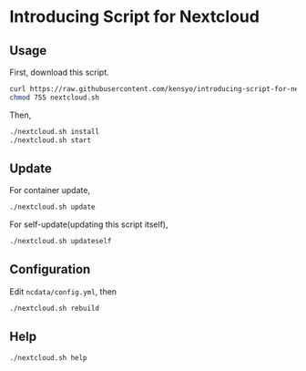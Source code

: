 # Introducing Script for Nextcloud

## Usage
First, download this script.

```bash
curl https://raw.githubusercontent.com/kensyo/introducing-script-for-nextcloud/main/nextcloud.sh -o nextcloud.sh
chmod 755 nextcloud.sh
```

Then,

```bash
./nextcloud.sh install
./nextcloud.sh start
```

## Update
For container update,
```bash
./nextcloud.sh update
```

For self-update(updating this script itself),
```bash
./nextcloud.sh updateself
```

## Configuration
Edit `ncdata/config.yml`, then
```bash
./nextcloud.sh rebuild
```

## Help

```bash
./nextcloud.sh help
```
